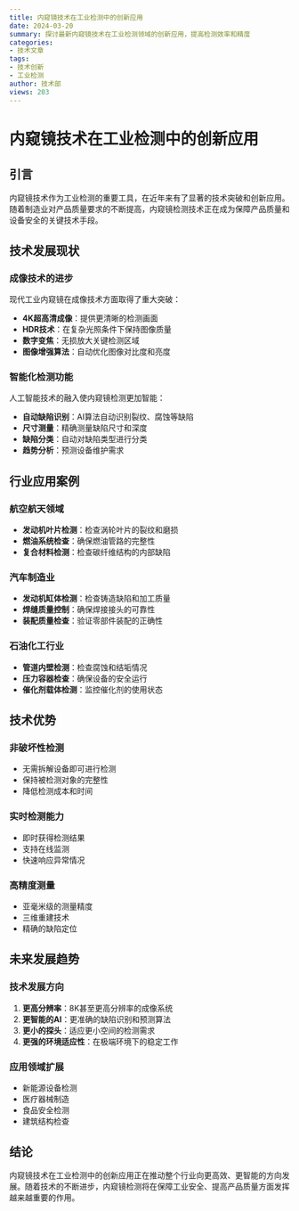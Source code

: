```yaml
---
title: 内窥镜技术在工业检测中的创新应用
date: 2024-03-20
summary: 探讨最新内窥镜技术在工业检测领域的创新应用，提高检测效率和精度
categories:
- 技术文章
tags:
- 技术创新
- 工业检测
author: 技术部
views: 203
---
```


# 内窥镜技术在工业检测中的创新应用

## 引言

内窥镜技术作为工业检测的重要工具，在近年来有了显著的技术突破和创新应用。随着制造业对产品质量要求的不断提高，内窥镜检测技术正在成为保障产品质量和设备安全的关键技术手段。

## 技术发展现状

### 成像技术的进步
现代工业内窥镜在成像技术方面取得了重大突破：
- **4K超高清成像**：提供更清晰的检测画面
- **HDR技术**：在复杂光照条件下保持图像质量
- **数字变焦**：无损放大关键检测区域
- **图像增强算法**：自动优化图像对比度和亮度

### 智能化检测功能
人工智能技术的融入使内窥镜检测更加智能：
- **自动缺陷识别**：AI算法自动识别裂纹、腐蚀等缺陷
- **尺寸测量**：精确测量缺陷尺寸和深度
- **缺陷分类**：自动对缺陷类型进行分类
- **趋势分析**：预测设备维护需求

## 行业应用案例

### 航空航天领域
- **发动机叶片检测**：检查涡轮叶片的裂纹和磨损
- **燃油系统检查**：确保燃油管路的完整性
- **复合材料检测**：检查碳纤维结构的内部缺陷

### 汽车制造业
- **发动机缸体检测**：检查铸造缺陷和加工质量
- **焊缝质量控制**：确保焊接接头的可靠性
- **装配质量检查**：验证零部件装配的正确性

### 石油化工行业
- **管道内壁检测**：检查腐蚀和结垢情况
- **压力容器检查**：确保设备的安全运行
- **催化剂载体检测**：监控催化剂的使用状态

## 技术优势

### 非破坏性检测
- 无需拆解设备即可进行检测
- 保持被检测对象的完整性
- 降低检测成本和时间

### 实时检测能力
- 即时获得检测结果
- 支持在线监测
- 快速响应异常情况

### 高精度测量
- 亚毫米级的测量精度
- 三维重建技术
- 精确的缺陷定位

## 未来发展趋势

### 技术发展方向
1. **更高分辨率**：8K甚至更高分辨率的成像系统
2. **更智能的AI**：更准确的缺陷识别和预测算法
3. **更小的探头**：适应更小空间的检测需求
4. **更强的环境适应性**：在极端环境下的稳定工作

### 应用领域扩展
- 新能源设备检测
- 医疗器械制造
- 食品安全检测
- 建筑结构检查

## 结论

内窥镜技术在工业检测中的创新应用正在推动整个行业向更高效、更智能的方向发展。随着技术的不断进步，内窥镜检测将在保障工业安全、提高产品质量方面发挥越来越重要的作用。